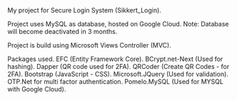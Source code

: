 My project for Secure Login System (Sikkert_Login).

Project uses MySQL as database, hosted on Google Cloud.
Note: Database will become deactivated in 3 months.

Project is build using Microsoft Views Controller (MVC).

Packages used.
EFC (Entity Framework Core).
BCrypt.net-Next (Used for hashing).
Dapper (QR code used for 2FA).
QRCoder (Create QR Codes - for 2FA).
Bootstrap (JavaScript - CSS).
Microsoft.JQuery (Used for validation).
OTP.Net for multi factor authentication.
Pomelo.MySQL (Used for MYSQL with Google Cloud).

